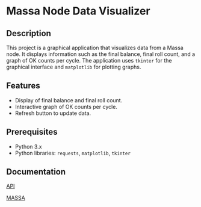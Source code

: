 # Massa Node Data Visualizer

## Description

This project is a graphical application that visualizes data from a Massa node. It displays information such as the final balance, final roll count, and a graph of OK counts per cycle. The application uses `tkinter` for the graphical interface and `matplotlib` for plotting graphs.

## Features

- Display of final balance and final roll count.
- Interactive graph of OK counts per cycle.
- Refresh button to update data.

## Prerequisites

- Python 3.x
- Python libraries: `requests`, `matplotlib`, `tkinter`


## Documentation

[API](https://docs.massa.net/docs/build/api/jsonrpc)

[MASSA](https://www.massa.net/)